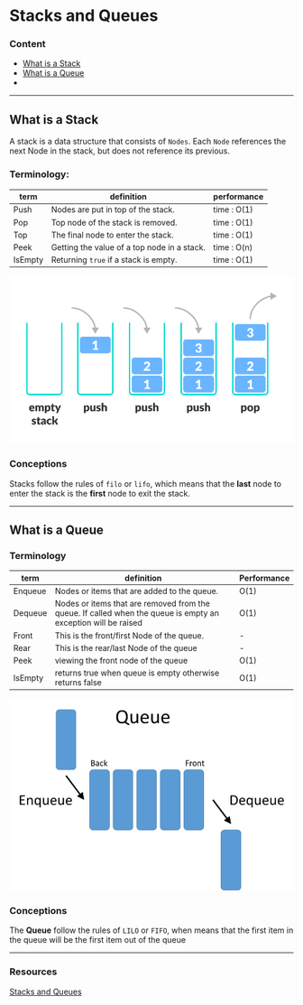 # Stacks and Queues  

### Content  
- [What is a Stack](#what-is-a-stack)
- [What is a Queue](#what-is-a-queue)
- []()  
---
## What is a Stack  
A stack is a data structure that consists of `Nodes`. Each `Node` references the next Node in the stack, but does not reference its previous.  

### Terminology:
term | definition | performance
--- | --- | ---
Push | Nodes are put in top of the stack. | time : O(1)
Pop | Top node of the stack is removed. | time : O(1)
Top | The final node to enter the stack. | time : O(1)
Peek | Getting the value of a top node in a stack. | time : O(n)
IsEmpty | Returning `true` if a stack is empty. | time : O(1)  

![stack](imgs/stack.png)

### Conceptions  
Stacks follow the rules of `filo` or `lifo`, which means that the **last** node to enter the stack is the **first** node to exit the stack.  

---
## What is a Queue  
### Terminology  
term | definition | Performance
--- | --- | ---
Enqueue | Nodes or items that are added to the queue. | O(1)
Dequeue | Nodes or items that are removed from the queue. If called when the queue is empty an exception will be raised | O(1)
Front | This is the front/first Node of the queue. | -
Rear |This is the rear/last Node of the queue | -
Peek | viewing the front node of the queue | O(1)
IsEmpty | returns true when queue is empty otherwise returns false  | O(1)  

![queue](./imgs/queue.png)

### Conceptions
The **Queue** follow the rules of `LILO` or `FIFO`, when means that the first item in the queue will be the first item out of the queue  

---  
### Resources  
[Stacks and Queues](https://codefellows.github.io/common_curriculum/data_structures_and_algorithms/Code_401/class-10/resources/stacks_and_queues.html)